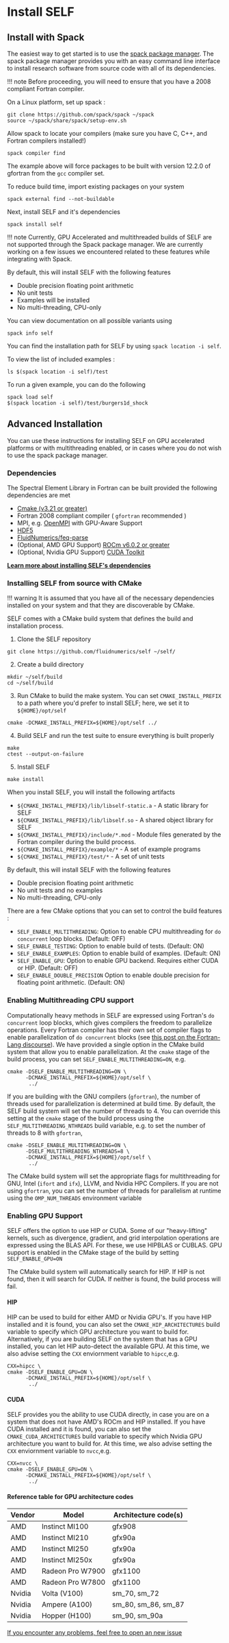 # Install SELF


## Install with Spack
The easiest way to get started is to use the [spack package manager](https://spack.io). The spack package manager provides you with an easy command line interface to install research software from source code with all of its dependencies. 

!!! note
    Before proceeding, you will need to ensure that you have a 2008 compliant Fortran compiler.

On a Linux platform, set up spack : 

```shell
git clone https://github.com/spack/spack ~/spack
source ~/spack/share/spack/setup-env.sh
```

Allow spack to locate your compilers (make sure you have C, C++, and Fortran compilers installed!)

```shell
spack compiler find
```

The example above will force packages to be built with version 12.2.0 of gfortran from the `gcc` compiler set.

To reduce build time, import existing packages on your system

```shell
spack external find --not-buildable
```

Next, install SELF and it's dependencies

```shell
spack install self
```

!!! note
    Currently, GPU Accelerated and multithreaded builds of SELF are not supported through the Spack package manager. We are currently working on a few issues we encountered related to these features while integrating with Spack.

By default, this will install SELF with the following features
* Double precision floating point arithmetic
* No unit tests
* Examples will be installed
* No multi-threading, CPU-only

You can view documentation on all possible variants using

```shell
spack info self
```

You can find the installation path for SELF by using `spack location -i self`. 

To view the list of included examples :

```
ls $(spack location -i self)/test
```

To run a given example, you can do the following

```
spack load self
$(spack location -i self)/test/burgers1d_shock
```

## Advanced Installation
You can use these instructions for installing SELF on GPU accelerated platforms or with multithreading enabled, or in cases where you do not wish to use the spack package manager.

### Dependencies
The Spectral Element Library in Fortran can be built provided the following dependencies are met

* [Cmake (v3.21 or greater)](https://cmake.org/resources/)
* Fortran 2008 compliant compiler ( `gfortran` recommended )
* MPI, e.g. [OpenMPI](https://www.open-mpi.org/) with GPU-Aware Support
* [HDF5](https://www.hdfgroup.org/solutions/hdf5/)
* [FluidNumerics/feq-parse](https://github.com/FluidNumerics/feq-parse)
* (Optional, AMD GPU Support) [ROCm v6.0.2 or greater](https://rocm.docs.amd.com/projects/install-on-linux/en/latest/)
* (Optional, Nvidia GPU Support) [CUDA Toolkit](https://developer.nvidia.com/cuda-toolkit)

[**Learn more about installing SELF's dependencies**](./dependencies.md)

### Installing SELF from source with CMake

!!! warning
    It is assumed that you have all of the necessary dependencies installed on your system and that they are discoverable by CMake.

SELF comes with a CMake build system that defines the build and installation process. 

1. Clone the SELF repository

```shell
git clone https://github.com/fluidnumerics/self ~/self/
```

2. Create a build directory

```shell
mkdir ~/self/build
cd ~/self/build
```

3. Run CMake to build the make system. You can set `CMAKE_INSTALL_PREFIX` to a path where you'd prefer to install SELF; here, we set it to `${HOME}/opt/self`

```shell
cmake -DCMAKE_INSTALL_PREFIX=${HOME}/opt/self ../
```

4. Build SELF and run the test suite to ensure everything is built properly

```shell
make
ctest --output-on-failure
```

5. Install SELF 

```shell
make install
```

When you install SELF, you will install the following artifacts

* `${CMAKE_INSTALL_PREFIX}/lib/libself-static.a` - A static library for SELF
* `${CMAKE_INSTALL_PREFIX}/lib/libself.so` - A shared object library for SELF
* `${CMAKE_INSTALL_PREFIX}/include/*.mod` - Module files generated by the Fortran compiler during the build process.
* `${CMAKE_INSTALL_PREFIX}/example/*` - A set of example programs
* `${CMAKE_INSTALL_PREFIX}/test/*` - A set of unit tests 

By default, this will install SELF with the following features
* Double precision floating point arithmetic
* No unit tests and no examples
* No multi-threading, CPU-only

There are a few CMake options that you can set to control the build features : 
* `SELF_ENABLE_MULTITHREADING`:  Option to enable CPU multithreading for `do concurrent` loop blocks. (Default: OFF)
* `SELF_ENABLE_TESTING`:  Option to enable build of tests. (Default: ON)
* `SELF_ENABLE_EXAMPLES`: Option to enable build of examples. (Default: ON)
* `SELF_ENABLE_GPU`: Option to enable GPU backend. Requires either CUDA or HIP. (Default: OFF)
* `SELF_ENABLE_DOUBLE_PRECISION` Option to enable double precision for floating point arithmetic. (Default: ON)

### Enabling Multithreading CPU support
Computationally heavy methods in SELF are expressed using Fortran's `do concurrent` loop blocks, which gives compilers the freedom to parallelize operations. Every Fortran compiler has their own set of compiler flags to enable parallelization of `do concurrent` blocks (see [this post on the Fortran-Lang discourse](https://fortran-lang.discourse.group/t/do-concurrent-compiler-flags-to-enable-parallelization/4300/6)). We have provided a single option in the CMake build system that allow you to enable parallelization. At the `cmake` stage of the build process, you can set `SELF_ENABLE_MULTITHREADING=ON`, e.g.

```shell
cmake -DSELF_ENABLE_MULTITHREADING=ON \
      -DCMAKE_INSTALL_PREFIX=${HOME}/opt/self \
       ../
```

If you are building with the GNU compilers (`gfortran`), the number of threads used for parallelization is determined at build time. By default, the SELF build system will set the number of threads to 4. You can override this setting at the `cmake` stage of the build process using the `SELF_MULTITHREADING_NTHREADS` build variable, e.g. to set the number of threads to 8 with `gfortran`,

```shell
cmake -DSELF_ENABLE_MULTITHREADING=ON \
      -DSELF_MULTITHREADING_NTHREADS=8 \
      -DCMAKE_INSTALL_PREFIX=${HOME}/opt/self \
       ../
```

The CMake build system will set the appropriate flags for multithreading for GNU, Intel (`ifort` and `ifx`), LLVM, and Nvidia HPC Compilers. If you are not using `gfortran`, you can set the number of threads for parallelism at runtime using the `OMP_NUM_THREADS` environment variable

### Enabling GPU Support 
SELF offers the option to use HIP or CUDA. Some of our "heavy-lifting" kernels, such as divergence, gradient, and grid interpolation operations are expressed using the BLAS API. For these, we use HIPBLAS or CUBLAS. GPU support is enabled in the CMake stage of the build by setting `SELF_ENABLE_GPU=ON`

The CMake build system will automatically search for HIP. If HIP is not found, then it will search for CUDA. If neither is found, the build process will fail.

#### HIP
HIP can be used to build for either AMD or Nvidia GPU's. If you have HIP installed and it is found, you can also set the `CMAKE_HIP_ARCHITECTURES` build variable to specify which GPU architecture you want to build for. Alternatively, if you are building SELF on the system that has a GPU installed, you can let HIP auto-detect the available GPU. At this time, we also advise setting the `CXX` enviornment variable to `hipcc`,e.g.

```shell
CXX=hipcc \
cmake -DSELF_ENABLE_GPU=ON \
      -DCMAKE_INSTALL_PREFIX=${HOME}/opt/self \
       ../
```

#### CUDA
SELF provides you the ability to use CUDA directly, in case you are on a system that does not have AMD's ROCm and HIP installed. If you have CUDA installed and it is found,  you can also set the `CMAKE_CUDA_ARCHITECTURES` build variable to specify which Nvidia GPU architecture you want to build for. At this time, we also advise setting the `CXX` enviornment variable to `nvcc`,e.g.

```shell
CXX=nvcc \
cmake -DSELF_ENABLE_GPU=ON \
      -DCMAKE_INSTALL_PREFIX=${HOME}/opt/self \
       ../
```


#### Reference table for GPU architecture codes

Vendor | Model | Architecture code(s) |
------ | ----- | -------------------- |
AMD    | Instinct MI100 | gfx908  |
AMD    | Instinct MI210 | gfx90a  |
AMD    | Instinct MI250 | gfx90a  |
AMD    | Instinct MI250x | gfx90a  |
AMD    | Radeon Pro W7900 | gfx1100  |
AMD    | Radeon Pro W7800 | gfx1100  |
Nvidia | Volta (V100) | sm_70, sm_72 |
Nvidia | Ampere (A100) | sm_80, sm_86, sm_87 |
Nvidia | Hopper (H100) | sm_90, sm_90a |


[If you encounter any problems, feel free to open an new issue](https://github.com/FluidNumerics/SELF/issues/new/choose)